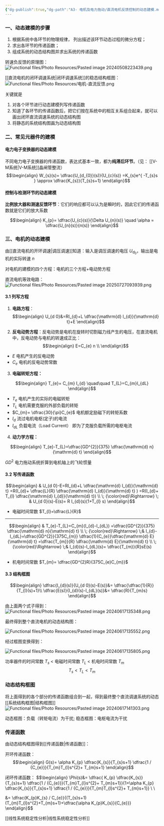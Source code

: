```yaml
---
{"dg-publish":true,"dg-path":"A3- 电机及电力拖动/直流电机反馈控制的动态建模.md","permalink":"/A3- 电机及电力拖动/直流电机反馈控制的动态建模/","dgPassFrontmatter":true,"noteIcon":"","created":"2024-10-17T11:44:53.000+08:00","updated":"2025-08-03T10:59:31.936+08:00"}
---
```


### 一、动态建模的步骤
1. 根据系统中各环节的物理规律，
	列出描述该环节动态过程的微分方程； 
2. 求出各环节的传递函数； 
3. 组成系统的动态结构图并求出系统的传递函数

转速负反馈的原理图：
![Functional files/Photo Resources/Pasted image 20240508223439.png](../img/user/Functional%20files/Photo%20Resources/Pasted%20image%2020240508223439.png)

[[直流电机的闭环调速系统\|闭环调速系统]]的稳态结构框图：
![Functional files/Photo Resources/电机-直流反馈.png](../img/user/Functional%20files/Photo%20Resources/%E7%94%B5%E6%9C%BA-%E7%9B%B4%E6%B5%81%E5%8F%8D%E9%A6%88.png)

关键就是
1. 对各个环节进行动态建模列写传递函数
2. 知道了各环节的传递函数后，把它们按在系统中的相互关系组合起来，就可以画出闭环直流调速系统的动态结构图
3. 将静态的系统结构图画为动态结构图

### 二、常见元器件的建模
#### 电力电子变换器的动态建模
不同电力电子变换器的传递函数，表达式基本一致，都为**纯滞后环节**。（见： [[V-M系统\|V-M系统]]晶闸管整流）
$$\begin{align}
W_{s}(s)= \dfrac{U_{d_{0}}(s)}{U_{c}(s)} =K_{s}e^{ -T_{s}s } \approx \dfrac{K_{s}}{T_{s}s+1}
\end{align}$$

#### 控制与检测环节的动态建模
**比例放大器和测速反馈环节**：它们的响应都可以认为是瞬时的，因此它们的传递函数就是它们的放大系数

$$\begin{align}
K_{p}= \dfrac{U_{c}(s)}{\Delta U_{n}(s)} \quad \alpha = \dfrac{U_{n}(s)}{n(s)}
\end{align}$$

### 三、电机的动态建模
由[[直流电机的开环调速\|调压调速]]知道：输入是调压调速的电压 $U_{d_{0}}$，输出是电机的实际转速 $n$

对电机的建模的四个方程：电机的三个方程+电动势方程

直流电机等效电路：
![Functional files/Photo Resources/Pasted image 20250727093939.png](../img/user/Functional%20files/Photo%20Resources/Pasted%20image%2020250727093939.png)

#### 3.1 列写方程
1. **电路方程**：
$$\begin{align}
U_{d 0}&=RI_{d}+L \dfrac{\mathrm{d} I_{d}}{\mathrm{d} t}+E 
\end{align}$$

2. **反电动势方程**：反电动势是电机在旋转时切割磁力线产生的电压，在直流电机中，反电动势与电机的转速成正比：
$$\begin{align}
E=C_{e} n \\
\end{align}$$

- $E$   电机产生的反电动势
- $C_{e}$  电机的反电动势常数

3. **电磁转矩方程：**

$$\begin{align}
T_{e}= C_{m} I_{d} \quad\quad   T_{L}=C_{m}I_{dL}
\end{align}$$

 - $T_{e}$    电机产生的实际的电磁转矩
 - $T_{L}$    电机需要克服的外部负载的转矩
 - $C_{m}= \dfrac{30}{\pi}C_{e}$   电机额定励磁下的转矩系数
 - $I_{d}$    流过电机电枢(定子)的电流
 - $I_{dL}$  负载电流（Load Current）
	 即为了克服负载所需的电枢电流


4. **动力学方程：**

$$\begin{align}
T_{e}-T_{L}=\dfrac{GD^{2}}{375} \dfrac{\mathrm{d} n}{\mathrm{d} t}  
\end{align}$$

$GD^{2}$ 电力拖动系统折算到电机轴上的飞轮惯量


#### 3.2 写传递函数

$$\begin{align}
 & U_{d 0}-E=RI_{d}+L \dfrac{\mathrm{d} I_{d}}{\mathrm{d} t}  =R(I_{d}+ \dfrac{L}{R} \dfrac{\mathrm{d} I_{d}}{\mathrm{d} t}  ) =R(I_{d}+ T_{l} \dfrac{\mathrm{d} I_{d}}{\mathrm{d} t}) \\
\; {\color{red}\Rightarrow} \; & U_{d 0}(s)-E(s)= R I_{d}(s)(1+T_{l} s)
\end{align}$$

- 电磁时间常数 $T_{l}=\dfrac{L}{R}$

*** 

$$\begin{align}
 & T_{e}-T_{L}=C_{m}(I_{d}-I_{dL}) =\dfrac{GD^{2}}{375} \dfrac{\mathrm{d} n}{\mathrm{d} t}   \\
 \; {\color{red}\Rightarrow} \;& I_{d}-I_{dL}=\dfrac{GD^{2}}{375C_{m}} \dfrac{1}{C_{e}}\dfrac{\mathrm{d} E}{\mathrm{d} t}   =\dfrac{T_{m}}{R} \dfrac{\mathrm{d} E}{\mathrm{d} t}   \\
 \; {\color{red}\Rightarrow} \;& I_{d}(s)-I_{dL}(s)= \dfrac{T_{m}}{R}sE(s) 
\end{align}$$

- 机电时间常数 $T_{m}= \dfrac{GD^{2}R}{375C_{e}C_{m}}$

#### 3.3 结构框图

$$\begin{align}
 \dfrac{I_{d}(s)}{U_{d 0}(s)-E(s)}&=  \dfrac{\dfrac{1}{R}}{T_{l}(s)+1}\\
\dfrac{E(s)}{I_{d}(s)-I_{dL}(s)}&= \dfrac{R}{T_{m}s}
\end{align}$$

由上面两个式子得到：
![Functional files/Photo Resources/Pasted image 20240617135348.png](../img/user/Functional%20files/Photo%20Resources/Pasted%20image%2020240617135348.png)


最终得到整个直流电机的动态结构图：

![Functional files/Photo Resources/Pasted image 20240617135552.png](../img/user/Functional%20files/Photo%20Resources/Pasted%20image%2020240617135552.png)

经过框图变换得到：

![Functional files/Photo Resources/Pasted image 20240617135805.png](../img/user/Functional%20files/Photo%20Resources/Pasted%20image%2020240617135805.png)


功率器件的时间常数 $T_{s}$ < 电磁时间常数 $T_{L}$ < 机电时间常数 $T_{m}$  
$$T_{s}<T_{L}<T_{m}$$

### 动态结构框图
将上面得到的各个部分的传递函数组合到一起，得到最终整个直流调速系统的动态[[系统结构框图\|结构框图]]
![Functional files/Photo Resources/Pasted image 20240617141303.png](../img/user/Functional%20files/Photo%20Resources/Pasted%20image%2020240617141303.png)

动态框图：负载（转矩电流）为干扰; 稳态框图：电枢电流为干扰


### 传递函数
由动态结构框图得到[[传递函数\|传递函数]]：

开环传递函数：
$$\begin{align}
G(s)= \alpha K_{p} \dfrac{K_{s}}{T_{s}s+1} \dfrac{1 / {C_{e}}}{T_{m}T_{l}s^{2}+ T_{m}s+1}
\end{align}$$

闭环传递函数：
$$\begin{align}
\Phi(s)&=  \dfrac{ K_{p} \dfrac{K_{s}}{T_{s}s+1} \dfrac{1 / {C_{e}}}{T_{m}T_{l}s^{2}+ T_{m}s+1}}{1+\alpha K_{p} \dfrac{K_{s}}{T_{s}s+1} \dfrac{1 / {C_{e}}}{T_{m}T_{l}s^{2}+ T_{m}s+1}} \\ \\

&= \dfrac{K_{p}K_{s} / C_{e}}{(T_{s}s+1)(T_{m}T_{l}s^{2}+T_{m}s+1)+\dfrac{\alpha K_{p}K_{s}}{C_{e}}}
\end{align}$$


[[线性系统稳定性分析\|线性系统稳定性分析]]

